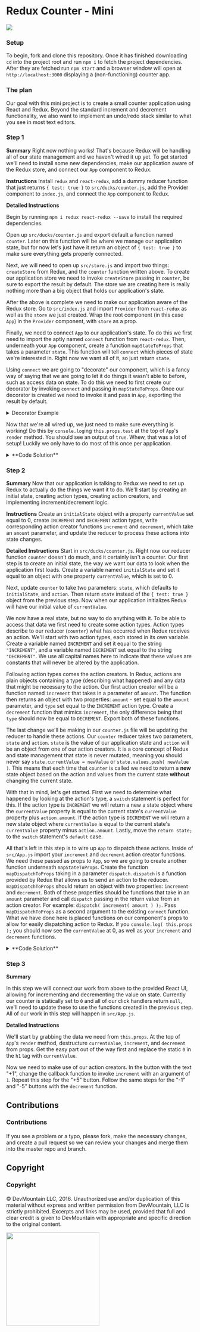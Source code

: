 # Redux Counter - Mini
<img src="https://raw.githubusercontent.com/DevMountain/redux-counter/master/SolutionPicture.png" />

### Setup
To begin, fork and clone this repository. Once it has finished downloading `cd` into the project root and run `npm i` to fetch the project dependencies. After they are fetched run `npm start` and a browser window will open at `http://localhost:3000` displaying a (non-functioning) counter app.

### The plan
Our goal with this mini project is to create a small counter application using React and Redux. Beyond the standard increment and decrement functionality, we also want to implement an undo/redo stack similar to what you see in most text editors.

### Step 1
**Summary**
Right now nothing works! That's because Redux will be handling all of our state management and we haven't wired it up yet. To get started we'll need to install some new dependencies, make our application aware of the Redux store, and connect our `App` component to Redux.

**Instructions**
Install `redux` and `react-redux`, add a dummy reducer function that just returns `{ test: true }` to `src/ducks/counter.js`,  add the Provider component to `index.js`, and connect the `App` component to Redux.

**Detailed Instructions**

Begin by running `npm i redux react-redux --save` to install the required dependencies.

Open up `src/ducks/counter.js` and export default a function named `counter`. Later on this function will be where we manage our application state, but for now let's just have it return an object of `{ test: true }` to make sure everything gets properly connected.

Next, we will need to open up `src/store.js` and import two things: `createStore` from Redux, and the `counter` function written above. To create our application store we need to invoke `createStore` passing in `counter`, be sure to export the result by default. The store we are creating here is really nothing more than a big object that holds our application's state.

After the above is complete we need to make our application aware of the Redux store. Go to `src/index.js` and import `Provider` from `react-redux` as well as the `store` we just created. Wrap the root component (in this case `App`) in the `Provider` component, with `store` as a prop.

Finally, we need to connect `App` to our application's state. To do this we first need to import the aptly named `connect` function from `react-redux`. Then, underneath your `App` component, create a function `mapStateToProps` that takes a parameter `state`. This function will tell `connect` which pieces of state we're interested in. Right now we want all of it, so just return `state`.

Using `connect` we are going to "decorate" our component, which is a fancy way of saying that we are going to let it do things it wasn't able to before, such as access data on state. To do this we need to first create our decorator by invoking `connect` and passing in `mapStateToProps`. Once our decorator is created we need to invoke it and pass in `App`, exporting the result by default.

<details>
<summary>Decorator Example</summary>

```jsx
function mapStateToProps( state ) {
	return state;
}
const decorator = connect( mapStateToProps );
const decoratedComponent = decorator( App );
export default decoratedComponent;
```
This is usually shortened to

```jsx
function mapStateToProps( state ) {
	return state;
}
export default connect( mapStateToProps )( App );
```
___
</details>

Now that we're all wired up, we just need to make sure everything is working! Do this by `console.log`ing `this.props.test` at the top of `App`'s `render` method. You should see an output of `true`. Whew, that was a lot of setup! Luckily we only have to do most of this once per application.
<details>
<summary>**Code Solution**</summary>

```js
// src/ducks/counter.js
export default function counter() {
	return state;
}
```

```js
// src/store.js
import { createStore } from "redux";

import counter from "./ducks/counter";

export default createStore( counter );
```

```jsx
// src/index.js
import React from "react";
import ReactDOM from "react-dom";
import { Provider } from "react-redux";

import "./index.css";

import store from "./store";
import App from "./App";

ReactDOM.render(
	<Provider store={ store }>
		<App />
	</Provider>
	, document.getElementById( 'root' )
);
```

```jsx
// src/App.js
import React, { Component } from "react";
import { connect } from "react-redux";

import "./App.css";

class App extends Component {
	render() {
		console.log( this.props.test );
		return (
			/* lots of jsx */
		);
	}
}

function mapStateToProps( state ) {
	return state;
}

export default connect( mapStateToProps )( App );
```

</details>

### Step 2
**Summary**
Now that our application is talking to Redux we need to set up Redux to actually do the things we want it to do. We'll start by creating an initial state, creating action types, creating action creators, and implementing increment/decrement logic.

**Instructions**
Create an `initialState` object with a property `currentValue` set equal to 0, create `INCREMENT` and `DECREMENT` action types, write corresponding action creator functions `increment` and `decrement`, which take an `amount` parameter, and update the reducer to process these actions into state changes.

**Detailed Instructions**
Start in `src/ducks/counter.js`. Right now our reducer function `counter` doesn't do much, and it certainly isn't a counter. Our first step is to create an initial state, the way we want our data to look when the application first loads. Create a variable named `initialState` and set it equal to an object with one property `currentValue`, which is set to 0.

Next, update `counter` to take two parameters: `state`, which defaults to `initialState`, and `action`. Then return `state` instead of the `{ test: true }` object from the previous step. Now when our application initializes Redux will have our initial value of `currentValue`.

We now have a real state, but no way to do anything with it. To be able to access that data we first need to create some action types. Action types describe to our reducer (`counter`) what has occurred when Redux receives an action. We'll start with two action types, each stored in its own variable. Create a variable named `INCREMENT` and set it equal to the string `"INCREMENT"`,  and a variable named `DECREMENT` set equal to the string `"DECREMENT"`. We use all capital names here to indicate that these values are constants that will never be altered by the application.

Following action types comes the action creators. In Redux, actions are plain objects containing a type (describing what happened) and any data that might be necessary to the action. Our first action creator will be a function named `increment` that takes in a parameter of `amount`. The function then returns an object with two properties: `amount` - set equal to the `amount` parameter, and `type` set equal to the `INCREMENT` action type.  Create a `decrement` function that mimics `increment`, the only difference being that `type` should now be equal to `DECREMENT`. Export both of these functions.

The last change we'll be making in our `counter.js` file will be updating the reducer to handle these actions. Our `counter` reducer takes two parameters, `state` and `action`. `state` is the value of our application state and `action` will be an object from one of our action creators. It is a core concept of Redux and state management that state is never mutated, meaning you should never say `state.currentValue = newValue` or `state.values.push( newValue )`. This means that each time that `counter` is called we need to return a **new** state object based on the action and values from the current state **without** changing the current state.

With that in mind, let's get started. First we need to determine what happened by looking at the action's type, a `switch` statement is perfect for this. If the action type is `INCREMENT` we will return a new a state object where the `currentValue` property is equal to the current state's `currentValue` property plus `action.amount`. If the action type is `DECREMENT` we will return a new state object where `currentValue` is equal to the current state's `currentValue` property minus `action.amount`. Lastly, move the `return state;` to the `switch` statement's `default` case.

All that's left in this step is to wire up `App` to dispatch these actions. Inside of `src/App.js` import your `increment` and `decrement` action creator functions. We need these passed as props to `App`, so we are going to create another function underneath `mapStateToProps`. Create the function `mapDispatchToProps` taking in a parameter `dispatch`. `dispatch` is a function provided by Redux that allows us to send an action to the reducer. `mapDispatchToProps` should return an object with two properties: `increment` and `decrement`. Both of these properties should be functions that take in an `amount` parameter and call `dispatch` passing in the return value from an action creator. For example: `dispatch( increment( amount ) );`. Pass `mapDispatchToProps` as a second argument to the existing `connect` function. What we have done here is placed functions on our component's props to allow for easily dispatching action to Redux. If you `console.log( this.props );` you should now see the `currentValue` at 0, as well as your `increment` and `decrement` functions.

<details>
<summary>**Code Solution**</summary>

```javascript
// src/ducks/counter.js
const INCREMENT = "INCREMENT";
const DECREMENT = "DECREMENT";

const initialState = { currentValue: 0 };

export default function counter( state = initialState, action ) {
	switch ( action.type ) {
		case INCREMENT:
			return { currentValue: state.currentValue + action.amount };
		case DECREMENT:
			return { currentValue: state.currentValue - action.amount };
		default:
			return state;
	}
}

export function increment( amount ) {
	return { amount, type: INCREMENT };
}

export function decrement( amount ) {
	return { amount, type: DECREMENT };
}
```

```jsx
// src/App.js
import React, { Component } from "react";
import { connect } from "react-redux";
import { decrement, increment } from "./ducks/counter";

import "./App.css";

class App extends Component {
	render() {
		console.log( this.props );
		return (
			/* lots of JSX */
		);
	}
}

function mapStateToProps( state ) {
	return state;
}

function mapDispatchToProps( dispatch ) {
	return {
		  decrement( amount ) {
			dispatch( decrement( amount ) );
		}
		, increment( amount ) {
			dispatch( increment( amount ) );
		}
	}
}

export default connect( mapStateToProps, mapDispatchToProps )( App );
```

</details>

### Step 3

**Summary**

In this step we will connect our work from above to the provided React UI, allowing for incrementing and decrementing the value on state. Currently our counter is statically set to `0` and all of our click handlers return `null`, we'll need to update these to use the functions created in the previous step. All of our work in this step will happen in `src/App.js`.

**Detailed Instructions**

We'll start by grabbing the data we need from `this.props`. At the top of `App`'s `render` method, destructure `currentValue`, `increment`, and `decrement` from props. Get the easy part out of the way first and replace the static `0` in the `h1` tag with `currentValue`.

Now we need to make use of our action creators. In the button with the text "+1", change the callback function to invoke `increment` with an argument of `1`. Repeat this step for the "+5" button. Follow the same steps for the "-1" and "-5" buttons with the `decrement` function.

## Contributions

### Contributions

#### 
 
If you see a problem or a typo, please fork, make the necessary changes, and create a pull request so we can review your changes and merge them into the master repo and branch.

## Copyright

### Copyright

#### 

© DevMountain LLC, 2016. Unauthorized use and/or duplication of this material without express and written permission from DevMountain, LLC is strictly prohibited. Excerpts and links may be used, provided that full and clear credit is given to DevMountain with appropriate and specific direction to the original content.

<img src="https://devmounta.in/img/logowhiteblue.png" width="250">